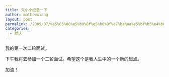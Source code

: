 ```yaml
---
title: 先小小纪念一下
author: mathewxiang
layout: post
permalink: /2009/07/%e5%85%88%e5%b0%8f%e5%b0%8f%e7%ba%aa%e5%bf%b5%e4%b8%80%e4%b8%8b/
categories:
  - 默认
---
```

我的第一次二轮面试。

下午我将去参加一个二轮面试。希望这个是我人生中的一个新的起点。

加油！